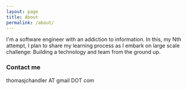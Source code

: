 ```yaml
---
layout: page
title: About
permalink: /about/
---
```


I'm a software engineer with an addiction to information.  In this, my Nth attempt, I plan to share my learning process as I embark on large scale challenge: Building a technology and team from the ground up.

### Contact me

thomasjchandler AT gmail DOT com